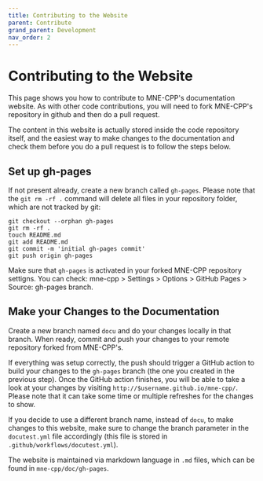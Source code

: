 ```yaml
---
title: Contributing to the Website
parent: Contribute
grand_parent: Development
nav_order: 2
---
```

# Contributing to the Website

This page shows you how to contribute to MNE-CPP's documentation website. As with other code contributions, you will need to fork MNE-CPP's repository in github and then do a pull request.

The content in this website is actually stored inside the code repository itself, and the easiest way to make changes to the documentation and check them before you do a pull request is to follow the steps below.

## Set up gh-pages

If not present already, create a new branch called `gh-pages`. Please note that the `git rm -rf .` command will delete all files in your repository folder, which are not tracked by git:
```
git checkout --orphan gh-pages
git rm -rf .
touch README.md
git add README.md
git commit -m 'initial gh-pages commit'
git push origin gh-pages
```

Make sure that `gh-pages` is activated in your forked MNE-CPP repository settigns. You can check: mne-cpp > Settings > Options > GitHub Pages > Source: gh-pages branch.

## Make your Changes to the Documentation

Create a new branch named `docu` and do your changes locally in that branch. When ready, commit and push your changes to your remote repository forked from MNE-CPP's.

If everything was setup correctly, the push should trigger a GitHub action to build your changes to the `gh-pages` branch (the one you created in the previous step). Once the GitHub action finishes, you will be able to take a look at your changes by visiting `http://$username.github.io/mne-cpp/`. Please note that it can take some time or multiple refreshes for the changes to show.

If you decide to use a different branch name, instead of `docu`, to make changes to this website,  make sure to change the branch parameter in the `docutest.yml` file accordingly (this file is stored in `.github/workflows/docutest.yml`).

The website is maintained via markdown language in `.md` files, which can be found in `mne-cpp/doc/gh-pages`.
